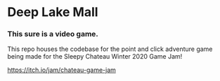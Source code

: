 # Deep Lake Mall
### This sure is a video game.
This repo houses the codebase for the point and click adventure game being made for the Sleepy Chateau Winter 2020 Game Jam!

https://itch.io/jam/chateau-game-jam
